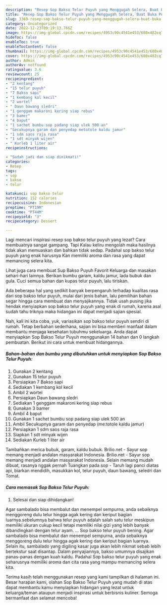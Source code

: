 ```yaml
---
description: "Resep Sop Bakso Telur Puyuh yang Menggugah Selera, Buat Buka Puasa Sempurna"
title: "Resep Sop Bakso Telur Puyuh yang Menggugah Selera, Buat Buka Puasa Sempurna"
slug: 3369-resep-sop-bakso-telur-puyuh-yang-menggugah-selera-buat-buka-puasa-sempurna
category: Uncategorized
date: 2022-12-23T09:19:13.766Z
image: https://img-global.cpcdn.com/recipes/4953c90c4541e453/680x482cq70/sop-bakso-telur-puyuh-foto-resep-utama.jpg
hideToc: false
enableToc: true
enableTocContent: false
thumbnail: https://img-global.cpcdn.com/recipes/4953c90c4541e453/680x482cq70/sop-bakso-telur-puyuh-foto-resep-utama.jpg
cover: https://img-global.cpcdn.com/recipes/4953c90c4541e453/680x482cq70/sop-bakso-telur-puyuh-foto-resep-utama.jpg
author: Admin
authorAv: notfound
ratingvalue: 3.6
reviewcount: 25
recipeingredient:
- "2 kentang"
- "15 telur puyuh"
- "7 Bakso sapi"
- "1 kembang kol kecil"
- "2 wortel"
- " Daun bawang sledri"
- "1 genggam makaroni kering siap rebus"
- "3 bamer"
- "4 baput"
- "1 sachet bumbu sop padang siap ulek 500 an"
- "Secukupnya garam dan penyedap metotole kaldu jamur"
- "1 sdm saos raja rasa"
- "1 sdt minyak wijen"
- " Kurleb 1 liter air"
recipeinstructions:

- "Sudah jadi dan siap dinikmati!"
categories:
- Resep
tags:
- sop
- bakso
- telur

katakunci: sop bakso telur 
nutrition: 152 calories
recipecuisine: Indonesian
preptime: "PT19M"
cooktime: "PT44M"
recipeyield: "3"
recipecategory: Dessert

---
```



Lagi mencari inspirasi resep sop bakso telur puyuh yang lezat? Cara membuatnya sangat gampang. Tapi Kalau keliru mengolah maka hasilnya tidak akan memuaskan dan bahkan tidak sedap. Padahal sop bakso telur puyuh yang enak harusnya Kan memiliki aroma dan rasa yang dapat memancing selera kita.


Lihat juga cara membuat Sup Bakso Puyuh Favorit Keluarga dan masakan sehari-hari lainnya. Berikan bumbu garam, kaldu jamur, lada bubuk dan gula. Cuci semua bahan dan kupas telur puyuh, lalu tiriskan.

Ada beberapa hal yang sedikit banyak berpengaruh terhadap kualitas rasa dari sop bakso telur puyuh, mulai dari jenis bahan, lalu pemilihan bahan segar hingga cara membuat dan menyajikannya. Tidak usah pusing jika hendak menyiapkan sop bakso telur puyuh yang enak di rumah, karena asal sudah tahu triknya maka hidangan ini dapat menjadi sajian spesial.


Nah, kali ini kita coba, yuk, variasikan sop bakso telur puyuh sendiri di rumah. Tetap berbahan sederhana, sajian ini bisa memberi manfaat dalam membantu menjaga kesehatan tubuhmu sekeluarga. Anda dapat menyiapkan Sop Bakso Telur Puyuh menggunakan 14 bahan dan 0 langkah pembuatan. Berikut ini cara untuk membuat hidangannya.

<!--inarticleads1-->

##### Bahan-bahan dan bumbu yang dibutuhkan untuk menyiapkan Sop Bakso Telur Puyuh:

1. Gunakan 2 kentang
1. Gunakan 15 telur puyuh
1. Persiapkan 7 Bakso sapi
1. Sediakan 1 kembang kol kecil
1. Ambil 2 wortel
1. Persiapkan  Daun bawang sledri
1. Sediakan 1 genggam makaroni kering siap rebus
1. Gunakan 3 bamer
1. Ambil 4 baput
1. Gunakan 1 sachet bumbu sop padang siap ulek 500 an
1. Ambil Secukupnya garam dan penyedap (me:totole kaldu jamur)
1. Persiapkan 1 sdm saos raja rasa
1. Siapkan 1 sdt minyak wijen
1. Sediakan  Kurleb 1 liter air


Tambahkan merica bubuk, garam, kaldu bubuk. Brilio.net - Sayur sop memang menjadi andalan masyarakat Indonesia. Brilio.net - Sayur sop memang menjadi andalan masyarakat Indonesia. Selain memang mudah dibuat, rasanya nggak pernah Tuangkan pada sop - Taruh lagi panci diatas api, biarkan mendidih, masukkan kol, telur puyuh, daun bawang, seledri dan Tomat. 

<!--inarticleads2-->

##### Cara memasak Sop Bakso Telur Puyuh:


1. Selesai dan siap dihidangkan!

Agar sambalado bisa membalut dan menempel sempurna, anda sebaiknya menggoreng dulu telur hingga agak kering dan keriput bagian luarnya.sebelumnya bahwa telur puyuh adalah salah satu telur meskipun memiliki ukuran cukup kecil tetapi memiliki nilai gizi yang lebih banyak dibandingkan dengan telur ayam. … Sop bakso telur puyuh bening. Agar sambalado bisa membalut dan menempel sempurna, anda sebaiknya menggoreng dulu telur hingga agak kering dan keriput bagian luarnya. Selain itu, sambalado yang digiling kasar juga akan lebih nikmat sebab lebih bertekstur saat disantap. Dalam penyajiannya, bakso umumnya disajikan panas-panas dengan kuah kaldu. Padahal Sop bakso telur puyuh yang enak seharusnya memiliki aroma dan cita rasa yang mampu memancing selera kita. 

Terima kasih telah menggunakan resep yang kami tampilkan di halaman ini. Besar harapan kami, olahan Sop Bakso Telur Puyuh yang mudah di atas dapat membantu kamu menyiapkan hidangan yang lezat untuk keluarga/teman ataupun menjadi inspirasi untuk berbisnis kuliner. Semoga bermanfaat dan selamat mencoba!
